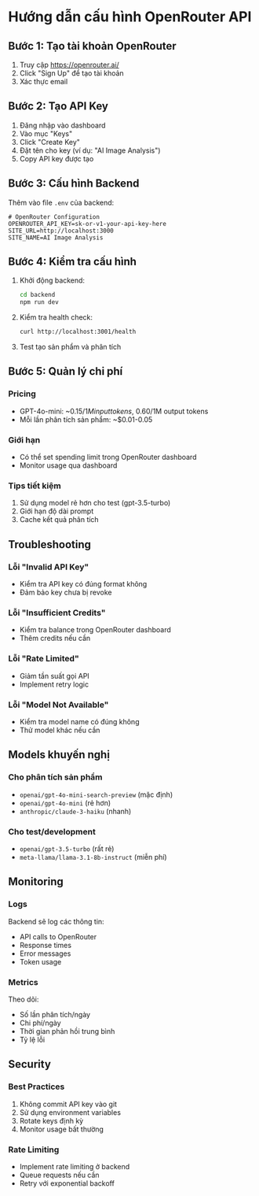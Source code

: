 # Hướng dẫn cấu hình OpenRouter API

## Bước 1: Tạo tài khoản OpenRouter

1. Truy cập https://openrouter.ai/
2. Click "Sign Up" để tạo tài khoản
3. Xác thực email

## Bước 2: Tạo API Key

1. Đăng nhập vào dashboard
2. Vào mục "Keys" 
3. Click "Create Key"
4. Đặt tên cho key (ví dụ: "AI Image Analysis")
5. Copy API key được tạo

## Bước 3: Cấu hình Backend

Thêm vào file `.env` của backend:

```env
# OpenRouter Configuration
OPENROUTER_API_KEY=sk-or-v1-your-api-key-here
SITE_URL=http://localhost:3000
SITE_NAME=AI Image Analysis
```

## Bước 4: Kiểm tra cấu hình

1. Khởi động backend:
   ```bash
   cd backend
   npm run dev
   ```

2. Kiểm tra health check:
   ```bash
   curl http://localhost:3001/health
   ```

3. Test tạo sản phẩm và phân tích

## Bước 5: Quản lý chi phí

### Pricing
- GPT-4o-mini: ~$0.15/1M input tokens, ~$0.60/1M output tokens
- Mỗi lần phân tích sản phẩm: ~$0.01-0.05

### Giới hạn
- Có thể set spending limit trong OpenRouter dashboard
- Monitor usage qua dashboard

### Tips tiết kiệm
1. Sử dụng model rẻ hơn cho test (gpt-3.5-turbo)
2. Giới hạn độ dài prompt
3. Cache kết quả phân tích

## Troubleshooting

### Lỗi "Invalid API Key"
- Kiểm tra API key có đúng format không
- Đảm bảo key chưa bị revoke

### Lỗi "Insufficient Credits"
- Kiểm tra balance trong OpenRouter dashboard
- Thêm credits nếu cần

### Lỗi "Rate Limited"
- Giảm tần suất gọi API
- Implement retry logic

### Lỗi "Model Not Available"
- Kiểm tra model name có đúng không
- Thử model khác nếu cần

## Models khuyến nghị

### Cho phân tích sản phẩm
- `openai/gpt-4o-mini-search-preview` (mặc định)
- `openai/gpt-4o-mini` (rẻ hơn)
- `anthropic/claude-3-haiku` (nhanh)

### Cho test/development
- `openai/gpt-3.5-turbo` (rất rẻ)
- `meta-llama/llama-3.1-8b-instruct` (miễn phí)

## Monitoring

### Logs
Backend sẽ log các thông tin:
- API calls to OpenRouter
- Response times
- Error messages
- Token usage

### Metrics
Theo dõi:
- Số lần phân tích/ngày
- Chi phí/ngày
- Thời gian phản hồi trung bình
- Tỷ lệ lỗi

## Security

### Best Practices
1. Không commit API key vào git
2. Sử dụng environment variables
3. Rotate keys định kỳ
4. Monitor usage bất thường

### Rate Limiting
- Implement rate limiting ở backend
- Queue requests nếu cần
- Retry với exponential backoff
